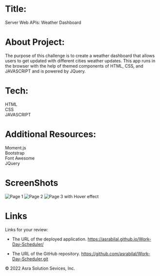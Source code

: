 # Title:

 Server Web APIs: Weather Dashboard

# About Project:

The purpose of this challenge is to create a weather dashboard that allows users to get updated with different cities weather updates. This app runs in the browser with the help of themed components of HTML, CSS, and JAVASCRIPT and is powered by JQuery.


# Tech:
HTML  <br/>
CSS   <br/>
JAVASCRIPT

# Additional Resources:
Moment.js    <br/>
Bootstrap    <br/>
Font Awesome <br/>
JQuery       

# ScreenShots

![Page 1](./Assests/images/11.png)
![Page 2](./Assests/images/12.png)
![Page 3 with Hover effect](./Assests/images/13.png)


# Links

Links for your review:

* The URL of the deployed application.
https://asrabilal.github.io/Work-Day-Scheduler/


* The URL of the GitHub repository. 
https://github.com/asrabilal/Work-Day-Scheduler.git

© 2022 Asra Solution Sevices, Inc.
